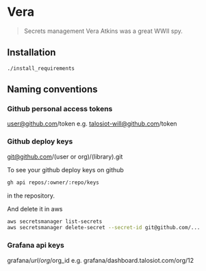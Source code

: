 # Vera
> Secrets management
Vera Atkins was a great WWII spy.

## Installation
`./install_requirements`

## Naming conventions

### Github personal access tokens
user@github.com/token
e.g. talosiot-will@github.com/token

### Github deploy keys
git@github.com/(user or org)/(library).git

To see your github deploy keys on github
```bash
gh api repos/:owner/:repo/keys
```
in the repository.

And delete it in aws
```bash
aws secretsmanager list-secrets
aws secretsmanager delete-secret --secret-id git@github.com/...
```

### Grafana api keys

grafana/$url/org/$org_id
e.g. grafana/dashboard.talosiot.com/org/12
